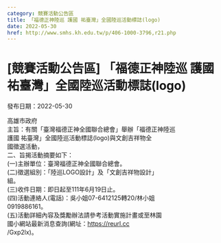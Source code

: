 ```yaml
---
category: 競賽活動公告區
title: 「福德正神陸巡 護國 祐臺灣」全國陸巡活動標誌(logo)
date: 2022-05-30
href: http://www.smhs.kh.edu.tw/p/406-1000-3796,r21.php
---
```


# [競賽活動公告區] 「福德正神陸巡 護國 祐臺灣」全國陸巡活動標誌(logo)

發布日期：2022-05-30

高雄市政府  
主旨：有關「臺灣福德正神全國聯合總會」舉辦「福德正神陸巡  
護國 祐臺灣」全國陸巡活動標誌(logo)與文創吉祥物全  
國徵選活動，  
二、旨揭活動摘要如下：  
(一)主辦單位：臺灣福德正神全國聯合總會。  
(二)徵選組別：「陸巡LOGO設計」及「文創吉祥物設計」  
組。  
(三)收件日期：即日起至111年6月19日止。  
(四)活動連絡人(電話)：吳小姐07-6412125轉20/林小姐  
0919886161。  
(五)活動詳細內容及獎勵辦法請參考活動實施計畫或至林園  
國小網站最新消息查詢(網址：https://reurl.cc  
/Gxp2lx)。

